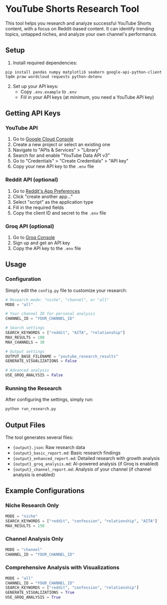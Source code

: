 # YouTube Shorts Research Tool

This tool helps you research and analyze successful YouTube Shorts content, with a focus on Reddit-based content. It can identify trending topics, untapped niches, and analyze your own channel's performance.

## Setup

1. Install required dependencies:
```
pip install pandas numpy matplotlib seaborn google-api-python-client tqdm praw wordcloud requests python-dotenv
```

2. Set up your API keys:
   - Copy `.env.example` to `.env`
   - Fill in your API keys (at minimum, you need a YouTube API key)

## Getting API Keys

### YouTube API
1. Go to [Google Cloud Console](https://console.cloud.google.com/)
2. Create a new project or select an existing one
3. Navigate to "APIs & Services" > "Library"
4. Search for and enable "YouTube Data API v3"
5. Go to "Credentials" > "Create Credentials" > "API key"
6. Copy your new API key to the `.env` file

### Reddit API (optional)
1. Go to [Reddit's App Preferences](https://www.reddit.com/prefs/apps)
2. Click "create another app..."
3. Select "script" as the application type
4. Fill in the required fields
5. Copy the client ID and secret to the `.env` file

### Groq API (optional)
1. Go to [Groq Console](https://console.groq.com/)
2. Sign up and get an API key
3. Copy the API key to the `.env` file

## Usage

### Configuration

Simply edit the `config.py` file to customize your research:

```python
# Research mode: "niche", "channel", or "all"
MODE = "all"

# Your channel ID for personal analysis
CHANNEL_ID = "YOUR_CHANNEL_ID"

# Search settings
SEARCH_KEYWORDS = ["reddit", "AITA", "relationship"]
MAX_RESULTS = 100
MAX_CHANNELS = 30

# Output settings
OUTPUT_BASE_FILENAME = "youtube_research_results"
GENERATE_VISUALIZATIONS = False

# Advanced analysis
USE_GROQ_ANALYSIS = False
```

### Running the Research

After configuring the settings, simply run:

```bash
python run_research.py
```

## Output Files

The tool generates several files:
- `{output}.json`: Raw research data
- `{output}_basic_report.md`: Basic research findings
- `{output}_enhanced_report.md`: Detailed research with growth analysis
- `{output}_groq_analysis.md`: AI-powered analysis (if Groq is enabled)
- `{output}_channel_report.md`: Analysis of your channel (if channel analysis is enabled)

## Example Configurations

### Niche Research Only

```python
MODE = "niche"
SEARCH_KEYWORDS = ["reddit", "confession", "relationship", "AITA"]
MAX_RESULTS = 150
```

### Channel Analysis Only

```python
MODE = "channel"
CHANNEL_ID = "YOUR_CHANNEL_ID"
```

### Comprehensive Analysis with Visualizations

```python
MODE = "all"
CHANNEL_ID = "YOUR_CHANNEL_ID"
SEARCH_KEYWORDS = ["reddit", "confession", "relationship"]
GENERATE_VISUALIZATIONS = True
USE_GROQ_ANALYSIS = True
```